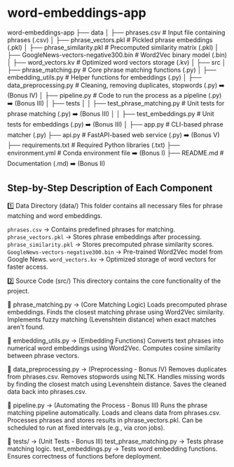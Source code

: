 # word-embeddings-app


 word-embeddings-app
 ├──  data
 │    ├── phrases.csv                # Input file containing phrases (.csv)
 │    ├── phrase_vectors.pkl          # Pickled phrase embeddings (.pkl)
 │    ├── phrase_similarity.pkl       # Precomputed similarity matrix (.pkl)
 │    ├── GoogleNews-vectors-negative300.bin  # Word2Vec binary model (.bin)
 │    ├── word_vectors.kv             # Optimized word vectors storage (.kv)
 │
 ├──  src
 │    ├── phrase_matching.py          # Core phrase matching functions (.py)
 │    ├── embedding_utils.py          # Helper functions for embeddings (.py)
 │    ├── data_preprocessing.py       # Cleaning, removing duplicates, stopwords (.py) ➡️ (Bonus IV)
 │    ├── pipeline.py                 # Code to run the process as a pipeline (.py) ➡️ (Bonus III)
 │    ├── tests
 │    │    ├── test_phrase_matching.py # Unit tests for phrase matching (.py) ➡️ (Bonus III)
 │    │    ├── test_embeddings.py      # Unit tests for embeddings (.py) ➡️ (Bonus III)
 │
 ├──  app.py                           # CLI-based phrase matcher (.py)
 ├──  api.py                           # FastAPI-based web service (.py) ➡️ (Bonus V)
 ├──  requirements.txt                  # Required Python libraries (.txt)
 ├──  environment.yml                    # Conda environment file ➡️ (Bonus I)
 ├──  README.md                          # Documentation (.md) ➡️ (Bonus II)


## Step-by-Step Description of Each Component

1️⃣ Data Directory (data/)
This folder contains all necessary files for phrase matching and word embeddings.

`phrases.csv` → Contains predefined phrases for matching.
`phrase_vectors.pkl` → Stores phrase embeddings after processing.
`phrase_similarity.pkl` → Stores precomputed phrase similarity scores.
`GoogleNews-vectors-negative300.bin` → Pre-trained Word2Vec model from Google News.
`word_vectors.kv` → Optimized storage of word vectors for faster access.

2️⃣ Source Code (src/)
This directory contains the core functionality of the project.

🔹 phrase_matching.py → (Core Matching Logic)
Loads precomputed phrase embeddings.
Finds the closest matching phrase using Word2Vec similarity.
Implements fuzzy matching (Levenshtein distance) when exact matches aren't found.

🔹 embedding_utils.py → (Embedding Functions)
Converts text phrases into numerical word embeddings using Word2Vec.
Computes cosine similarity between phrase vectors.

🔹 data_preprocessing.py → (Preprocessing - Bonus IV)
Removes duplicates from phrases.csv.
Removes stopwords using NLTK.
Handles missing words by finding the closest match using Levenshtein distance.
Saves the cleaned data back into phrases.csv.

🔹 pipeline.py → (Automating the Process - Bonus III)
Runs the phrase matching pipeline automatically.
Loads and cleans data from phrases.csv.
Processes phrases and stores results in phrase_vectors.pkl.
Can be scheduled to run at fixed intervals (e.g., via cron jobs).

🔹 tests/ → (Unit Tests - Bonus III)
test_phrase_matching.py → Tests phrase matching logic.
test_embeddings.py → Tests word embedding functions.
Ensures correctness of functions before deployment.